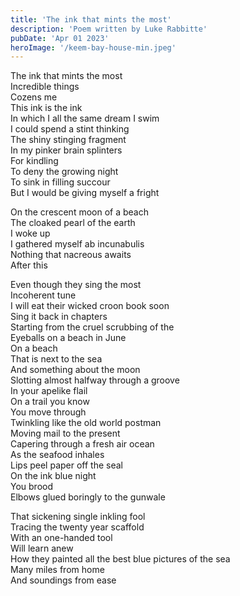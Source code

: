 ```yaml
---
title: 'The ink that mints the most'
description: 'Poem written by Luke Rabbitte'
pubDate: 'Apr 01 2023'
heroImage: '/keem-bay-house-min.jpeg'
---
```


The ink that mints the most  
Incredible things  
Cozens me  
This ink is the ink  
In which I all the same dream I swim  
I could spend a stint thinking  
The shiny stinging fragment  
In my pinker brain splinters  
For kindling  
To deny the growing night  
To sink in filling succour  
But I would be giving myself a fright  

On the crescent moon of a beach  
The cloaked pearl of the earth  
I woke up  
I gathered myself ab incunabulis  
Nothing that nacreous awaits  
After this  

Even though they sing the most  
Incoherent tune  
I will eat their wicked croon book soon  
Sing it back in chapters  
Starting from the cruel scrubbing of the  
Eyeballs on a beach in June  
On a beach  
That is next to the sea  
And something about the moon  
Slotting almost halfway through a groove  
In your apelike flail  
On a trail you know  
You move through  
Twinkling like the old world postman  
Moving mail to the present  
Capering through a fresh air ocean  
As the seafood inhales  
Lips peel paper off the seal  
On the ink blue night  
You brood  
Elbows glued boringly to the gunwale  

That sickening single inkling fool  
Tracing the twenty year scaffold  
With an one-handed tool  
Will learn anew  
How they painted all the best blue pictures of the sea  
Many miles from home  
And soundings from ease  
